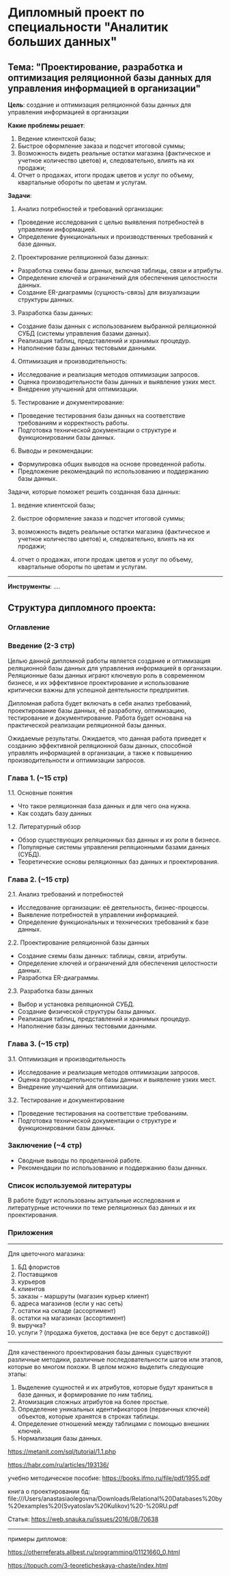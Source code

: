 # Дипломный проект по специальности "Аналитик больших данных"


## Тема: "Проектирование, разработка и оптимизация реляционной базы данных для управления информацией в организации"

**Цель**: создание и оптимизация реляционной базы данных для управления информацией в организации

**Какие проблемы решает**: 
1. Ведение клиентской базы;
2. Быстрое оформление заказа и подсчет итоговой суммы;
3. Возможность видеть реальные остатки магазина (фактическое и учетное количество цветов) и, следовательно, влиять на их продажи;
4. Отчет о продажах, итоги продаж цветов и услуг по объему, квартальные обороты по цветам и услугам.



**Задачи**: 

1. Анализ потребностей и требований организации:
   
- Проведение исследования с целью выявления потребностей в управлении информацией.
- Определение функциональных и производственных требований к базе данных.

2. Проектирование реляционной базы данных:

- Разработка схемы базы данных, включая таблицы, связи и атрибуты.
- Определение ключей и ограничений для обеспечения целостности данных.
- Создание ER-диаграммы (сущность-связь) для визуализации структуры данных.

3. Разработка базы данных:

- Создание базы данных с использованием выбранной реляционной СУБД (системы управления базами данных).
- Реализация таблиц, представлений и хранимых процедур.
- Наполнение базы данных тестовыми данными.

4. Оптимизация и производительность:

- Исследование и реализация методов оптимизации запросов.
- Оценка производительности базы данных и выявление узких мест.
- Внедрение улучшений для оптимизации.

5. Тестирование и документирование:

- Проведение тестирования базы данных на соответствие требованиям и корректность работы.
- Подготовка технической документации о структуре и функционировании базы данных.

6. Выводы и рекомендации:

- Формулировка общих выводов на основе проведенной работы.
- Предложение рекомендаций по использованию и поддержанию базы данных.


Задачи, которые поможет решить созданная база данных:

1)    ведение клиентской базы;

2)    быстрое оформление заказа и подсчет итоговой суммы;

3)    возможность видеть реальные остатки магазина (фактическое и учетное количество цветов) и, следовательно, влиять на их продажи;

4)    отчет о продажах, итоги продаж цветов и услуг по объему, квартальные обороты по цветам и услугам.


---------------------------------

**Инструменты**: ....


## Структура дипломного проекта:

### Оглавление

### Введение (2-3 стр)

Целью данной дипломной работы является создание и оптимизация реляционной базы данных для управления информацией в организации. 
Реляционные базы данных играют ключевую роль в современном бизнесе, и их эффективное проектирование и использование критически важны для успешной деятельности предприятия.

Дипломная работа будет включать в себя анализ требований, проектирование базы данных, её разработку, оптимизацию, тестирование и документирование. 
Работа будет основана на практической реализации реляционной базы данных.

Ожидаемые результаты. Ожидается, что данная работа приведет к созданию эффективной реляционной базы данных, способной управлять информацией в организации, 
а также к повышению производительности и оптимизации запросов.

### Глава 1. (~15 стр)

1.1. Основные понятия
- Что такое реляционная база данных и для чего она нужна.
- Как создать базу данных

1.2. Литературный обзор
- Обзор существующих реляционных баз данных и их роли в бизнесе.
- Популярные системы управления реляционными базами данных (СУБД).
- Теоретические основы реляционных баз данных и проектирования.

### Глава 2. (~15 стр)

2.1. Анализ требований и потребностей
- Исследование организации: её деятельность, бизнес-процессы.
- Выявление потребностей в управлении информацией.
- Определение функциональных и технических требований к базе данных.

2.2. Проектирование реляционной базы данных
- Создание схемы базы данных: таблицы, связи, атрибуты.
- Определение ключей и ограничений для обеспечения целостности данных.
- Разработка ER-диаграммы.

2.3. Разработка базы данных
- Выбор и установка реляционной СУБД.
- Создание физической структуры базы данных.
- Реализация таблиц, представлений и хранимых процедур.
- Наполнение базы данных тестовыми данными.

### Глава 3. (~15 стр)

3.1. Оптимизация и производительность
- Исследование и реализация методов оптимизации запросов.
- Оценка производительности базы данных и выявление узких мест.
- Внедрение улучшений для оптимизации.

3.2. Тестирование и документирование
- Проведение тестирования на соответствие требованиям.
- Подготовка технической документации о структуре и функционировании базы данных.

### Заключение (~4 стр)

- Сводные выводы по проделанной работе.
- Рекомендации по использованию и поддержанию базы данных.

### Список используемой литературы

В работе будут использованы актуальные исследования и литературные источники по теме реляционных баз данных и их проектирования.

### Приложения

--------------------------------------------------------------

Для цветочного магазина:

1. БД флористов
2. Поставщиков
3. курьеров
4. клиентов
5. заказы - маршруты (магазин курьер клиент)
6. адреса магазинов (если у нас сеть) 
7. остатки на складе (ассортимент)
8. остатки на магазинах (ассортимент)
9. выручка?
10. услуги ? (продажа букетов, доставка (не все берут с доставкой))
   



-------------------------------------------------------------------------

Для качественного проектирования базы данных существуют различные методики, различные последовательности шагов или этапов, которые во многом похожи. В целом можно выделить следующие этапы:

1. Выделение сущностей и их атрибутов, которые будут храниться в базе данных, и формирование по ним таблиц.
2. Атомизация сложных атрибутов на более простые.
3. Определение уникальных идентификаторов (первичных ключей) объектов, которые хранятся в строках таблицы.
4. Определение отношений между таблицами с помощью внешних ключей.
5. Нормализация базы данных.


https://metanit.com/sql/tutorial/1.1.php

https://habr.com/ru/articles/193136/

учебно методическое пособие:
https://books.ifmo.ru/file/pdf/1955.pdf

книга о проектировании бд:
file:///Users/anastasiaolegovna/Downloads/Relational%20Databases%20by%20examples%20(Svyatoslav%20Kulikov)%20-%20RU.pdf

Статья:
https://web.snauka.ru/issues/2016/08/70638

--------------------------------------------------------------------

примеры дипломов:

https://otherreferats.allbest.ru/programming/01121660_0.html

https://topuch.com/3-teoreticheskaya-chaste/index.html


